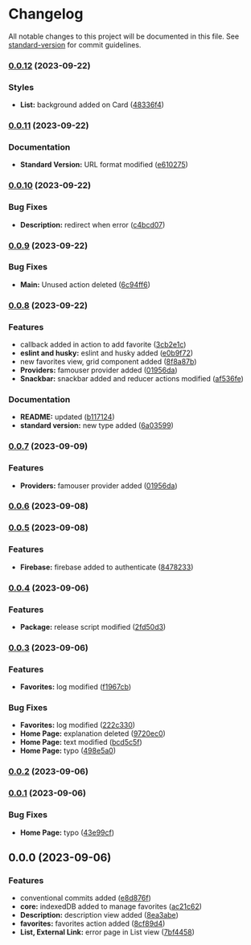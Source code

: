 # Changelog

All notable changes to this project will be documented in this file. See [standard-version](https://github.com/conventional-changelog/standard-version) for commit guidelines.

### [0.0.12](https://github.com/agustingorgni/famouser/compare/v0.0.11...v0.0.12) (2023-09-22)


### Styles

* **List:** background added on Card ([48336f4](https://github.com/agustingorgni/famouser/commit/48336f4ecb4313459bd7a17649d5b3c05d9aee13))

### [0.0.11](https://github.com/agustingorgni/famouser/compare/v0.0.10...v0.0.11) (2023-09-22)


### Documentation

* **Standard Version:** URL format modified ([e610275](https://github.com/agustingorgni/famouser/commit/e6102758d8287f47cb79ba8d370b7c14519b0d45))

### [0.0.10](https://github.com/mokkapps/changelog-generator-demo/compare/v0.0.9...v0.0.10) (2023-09-22)


### Bug Fixes

* **Description:** redirect when error ([c4bcd07](https://github.com/mokkapps/changelog-generator-demo/commits/c4bcd07cf4c987d8445cfb1575eaa1fbd874b9d4))

### [0.0.9](https://github.com/mokkapps/changelog-generator-demo/compare/v0.0.8...v0.0.9) (2023-09-22)


### Bug Fixes

* **Main:** Unused action deleted ([6c94ff6](https://github.com/mokkapps/changelog-generator-demo/commits/6c94ff634d030a908678937bab3650d49866c67e))

### [0.0.8](https://github.com/mokkapps/changelog-generator-demo/compare/v0.0.6...v0.0.8) (2023-09-22)


### Features

* callback added in action to add favorite ([3cb2e1c](https://github.com/mokkapps/changelog-generator-demo/commits/3cb2e1cf6bffc896d16a7bf5e7e9a68ffe75bf0b))
* **eslint and husky:** eslint and husky added ([e0b9f72](https://github.com/mokkapps/changelog-generator-demo/commits/e0b9f7226044e6a36b52dcc4631865aac386516f))
* new favorites view, grid component added ([8f8a87b](https://github.com/mokkapps/changelog-generator-demo/commits/8f8a87bba144998bff678176d25fb87d0f50b8c1))
* **Providers:** famouser provider added ([01956da](https://github.com/mokkapps/changelog-generator-demo/commits/01956da539ff1a7b752961ec7216c533e35ef8f3))
* **Snackbar:** snackbar added and reducer actions modified ([af536fe](https://github.com/mokkapps/changelog-generator-demo/commits/af536fe581a200f9cdfe9774acc923b10537688f))


### Documentation

* **README:** updated ([b117124](https://github.com/mokkapps/changelog-generator-demo/commits/b117124d4090851e3d7f82982b144ff3e9eaa434))
* **standard version:** new type added ([6a03599](https://github.com/mokkapps/changelog-generator-demo/commits/6a035995d0971c94cb9f4eb897e746eaca055d3c))

### [0.0.7](https://github.com/mokkapps/changelog-generator-demo/compare/v0.0.6...v0.0.7) (2023-09-09)


### Features

* **Providers:** famouser provider added ([01956da](https://github.com/mokkapps/changelog-generator-demo/commits/01956da539ff1a7b752961ec7216c533e35ef8f3))

### [0.0.6](https://github.com/mokkapps/changelog-generator-demo/compare/v0.0.7...v0.0.6) (2023-09-08)

### [0.0.5](https://github.com/mokkapps/changelog-generator-demo/compare/v0.0.4...v0.0.5) (2023-09-08)


### Features

* **Firebase:** firebase added to authenticate ([8478233](https://github.com/mokkapps/changelog-generator-demo/commits/847823392eac72834cd73367c626e70bcc240d85))

### [0.0.4](https://github.com/mokkapps/changelog-generator-demo/compare/v0.0.3...v0.0.4) (2023-09-06)


### Features

* **Package:** release script modified ([2fd50d3](https://github.com/mokkapps/changelog-generator-demo/commits/2fd50d323b33f5fa9787bdc8f83c88d4de7ba565))

### [0.0.3](https://github.com/mokkapps/changelog-generator-demo/compare/v0.0.2...v0.0.3) (2023-09-06)


### Features

* **Favorites:** log modified ([f1967cb](https://github.com/mokkapps/changelog-generator-demo/commits/f1967cbf4fb0dff82d587c4cb92f19a5523d5570))


### Bug Fixes

* **Favorites:** log modified ([222c330](https://github.com/mokkapps/changelog-generator-demo/commits/222c330666458b7d389768ae2fe5ee296920d037))
* **Home Page:** explanation deleted ([9720ec0](https://github.com/mokkapps/changelog-generator-demo/commits/9720ec02d3c969c9b1a89630ce7ed2a2b9814599))
* **Home Page:** text modified ([bcd5c5f](https://github.com/mokkapps/changelog-generator-demo/commits/bcd5c5f2db8784a0f44b878131688e54a4712622))
* **Home Page:** typo ([498e5a0](https://github.com/mokkapps/changelog-generator-demo/commits/498e5a0dddf9374f3511c55b5c99ef574e52f2a9))

### [0.0.2](https://github.com/mokkapps/changelog-generator-demo/compare/v0.0.1...v0.0.2) (2023-09-06)

### [0.0.1](https://github.com/mokkapps/changelog-generator-demo/compare/v0.0.0...v0.0.1) (2023-09-06)


### Bug Fixes

* **Home Page:** typo ([43e99cf](https://github.com/mokkapps/changelog-generator-demo/commits/43e99cfaf12391e5bd0d0cc6ee306de94468db46))

## 0.0.0 (2023-09-06)


### Features

* conventional commits added ([e8d876f](https://github.com/mokkapps/changelog-generator-demo/commits/e8d876feb107f4e344a41e165493fae18547caac))
* **core:** indexedDB added to manage favorites ([ac21c62](https://github.com/mokkapps/changelog-generator-demo/commits/ac21c62c69a810675e3e117878ded4f03bdfde57))
* **Description:** description view added ([8ea3abe](https://github.com/mokkapps/changelog-generator-demo/commits/8ea3abe2f18dde27d6db41cabeb92a6be53a5c3b))
* **favorites:** favorites action added ([8cf89d4](https://github.com/mokkapps/changelog-generator-demo/commits/8cf89d49272ce0e70e9b0ca7392c4a41fb63292f))
* **List, External Link:** error page in List view ([7bf4458](https://github.com/mokkapps/changelog-generator-demo/commits/7bf4458cb2c6115d4f78c816dac9200ee187b972))
